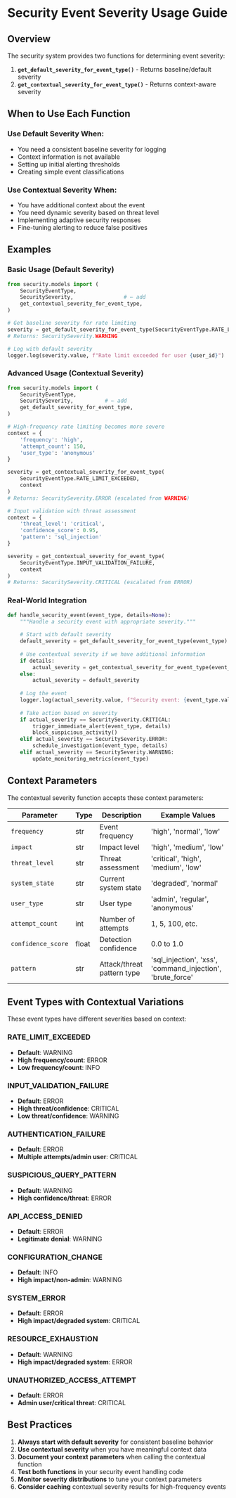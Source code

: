 # Security Event Severity Usage Guide

## Overview

The security system provides two functions for determining event severity:

1. **`get_default_severity_for_event_type()`** - Returns baseline/default severity
2. **`get_contextual_severity_for_event_type()`** - Returns context-aware severity

## When to Use Each Function

### Use Default Severity When:
- You need a consistent baseline severity for logging
- Context information is not available
- Setting up initial alerting thresholds
- Creating simple event classifications

### Use Contextual Severity When:
- You have additional context about the event
- You need dynamic severity based on threat level
- Implementing adaptive security responses
- Fine-tuning alerting to reduce false positives

## Examples

### Basic Usage (Default Severity)

```python
from security.models import (
    SecurityEventType,
    SecuritySeverity,                # ← add
    get_contextual_severity_for_event_type,
)

# Get baseline severity for rate limiting
severity = get_default_severity_for_event_type(SecurityEventType.RATE_LIMIT_EXCEEDED)
# Returns: SecuritySeverity.WARNING

# Log with default severity
logger.log(severity.value, f"Rate limit exceeded for user {user_id}")
```

### Advanced Usage (Contextual Severity)

```python
from security.models import (
    SecurityEventType,
    SecuritySeverity,          # ← add
    get_default_severity_for_event_type,
)

# High-frequency rate limiting becomes more severe
context = {
    'frequency': 'high',
    'attempt_count': 150,
    'user_type': 'anonymous'
}

severity = get_contextual_severity_for_event_type(
    SecurityEventType.RATE_LIMIT_EXCEEDED, 
    context
)
# Returns: SecuritySeverity.ERROR (escalated from WARNING)

# Input validation with threat assessment
context = {
    'threat_level': 'critical',
    'confidence_score': 0.95,
    'pattern': 'sql_injection'
}

severity = get_contextual_severity_for_event_type(
    SecurityEventType.INPUT_VALIDATION_FAILURE,
    context
)
# Returns: SecuritySeverity.CRITICAL (escalated from ERROR)
```

### Real-World Integration

```python
def handle_security_event(event_type, details=None):
    """Handle a security event with appropriate severity."""
    
    # Start with default severity
    default_severity = get_default_severity_for_event_type(event_type)
    
    # Use contextual severity if we have additional information
    if details:
        actual_severity = get_contextual_severity_for_event_type(event_type, details)
    else:
        actual_severity = default_severity
    
    # Log the event
    logger.log(actual_severity.value, f"Security event: {event_type.value}")
    
    # Take action based on severity
    if actual_severity == SecuritySeverity.CRITICAL:
        trigger_immediate_alert(event_type, details)
        block_suspicious_activity()
    elif actual_severity == SecuritySeverity.ERROR:
        schedule_investigation(event_type, details)
    elif actual_severity == SecuritySeverity.WARNING:
        update_monitoring_metrics(event_type)
```

## Context Parameters

The contextual severity function accepts these context parameters:

| Parameter | Type | Description | Example Values |
|-----------|------|-------------|----------------|
| `frequency` | str | Event frequency | 'high', 'normal', 'low' |
| `impact` | str | Impact level | 'high', 'medium', 'low' |
| `threat_level` | str | Threat assessment | 'critical', 'high', 'medium', 'low' |
| `system_state` | str | Current system state | 'degraded', 'normal' |
| `user_type` | str | User type | 'admin', 'regular', 'anonymous' |
| `attempt_count` | int | Number of attempts | 1, 5, 100, etc. |
| `confidence_score` | float | Detection confidence | 0.0 to 1.0 |
| `pattern` | str | Attack/threat pattern type | 'sql_injection', 'xss', 'command_injection', 'brute_force' |

## Event Types with Contextual Variations

These event types have different severities based on context:

### RATE_LIMIT_EXCEEDED
- **Default**: WARNING
- **High frequency/count**: ERROR
- **Low frequency/count**: INFO

### INPUT_VALIDATION_FAILURE
- **Default**: ERROR
- **High threat/confidence**: CRITICAL
- **Low threat/confidence**: WARNING

### AUTHENTICATION_FAILURE
- **Default**: ERROR
- **Multiple attempts/admin user**: CRITICAL

### SUSPICIOUS_QUERY_PATTERN
- **Default**: WARNING
- **High confidence/threat**: ERROR

### API_ACCESS_DENIED
- **Default**: ERROR
- **Legitimate denial**: WARNING

### CONFIGURATION_CHANGE
- **Default**: INFO
- **High impact/non-admin**: WARNING

### SYSTEM_ERROR
- **Default**: ERROR
- **High impact/degraded system**: CRITICAL

### RESOURCE_EXHAUSTION
- **Default**: WARNING
- **High impact/degraded system**: ERROR

### UNAUTHORIZED_ACCESS_ATTEMPT
- **Default**: ERROR
- **Admin user/critical threat**: CRITICAL

## Best Practices

1. **Always start with default severity** for consistent baseline behavior
2. **Use contextual severity** when you have meaningful context data
3. **Document your context parameters** when calling the contextual function
4. **Test both functions** in your security event handling code
5. **Monitor severity distributions** to tune your context parameters
6. **Consider caching** contextual severity results for high-frequency events